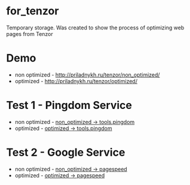 # for_tenzor
Temporary storage. Was created to show the process of optimizing web pages from Tenzor

# Demo
- non optimized - http://priladnykh.ru/tenzor/non_optimized/
- optimized - http://priladnykh.ru/tenzor/optimized/

# Test 1 - Pingdom Service
- non optimized - [non_optimized -> tools.pingdom](https://tools.pingdom.com/#!/cKQLay/http://priladnykh.ru/tenzor/non_optimized/)
- optimized - [optimized -> tools.pingdom](https://tools.pingdom.com/#!/YwTyj/http://priladnykh.ru/tenzor/optimized/)


# Test 2 - Google Service

- non optimized - [non_optimized -> pagespeed](https://developers.google.com/speed/pagespeed/insights/?url=http%3A%2F%2Fpriladnykh.ru%2Ftenzor%2Fnon_optimized%2F&tab=desktop)
- optimized - [optimized -> pagespeed](https://developers.google.com/speed/pagespeed/insights/?url=http%3A%2F%2Fpriladnykh.ru%2Ftenzor%2Foptimized%2F&tab=desktop)